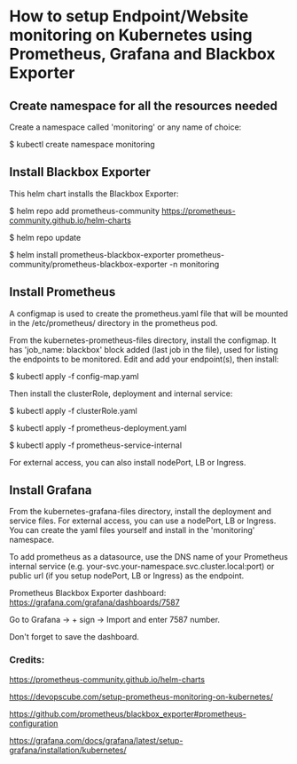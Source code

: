 # How to setup Endpoint/Website monitoring on Kubernetes using Prometheus, Grafana and Blackbox Exporter

## Create namespace for all the resources needed

Create a namespace called 'monitoring' or any name of choice:

$ kubectl create namespace monitoring 

## Install Blackbox Exporter

This helm chart installs the Blackbox Exporter:

$ helm repo add prometheus-community https://prometheus-community.github.io/helm-charts

$ helm repo update

$ helm install prometheus-blackbox-exporter prometheus-community/prometheus-blackbox-exporter -n monitoring

## Install Prometheus

A configmap is used to create the prometheus.yaml file that will be mounted in the /etc/prometheus/ directory in the prometheus pod.

From the kubernetes-prometheus-files directory, install the configmap. It has 'job_name: blackbox' block added (last job in the file), used for listing the endpoints to be monitored. Edit and add your endpoint(s), then install:

$ kubectl apply -f config-map.yaml

Then install the clusterRole, deployment and internal service:

$ kubectl apply -f clusterRole.yaml

$ kubectl apply -f prometheus-deployment.yaml

$ kubectl apply -f prometheus-service-internal

For external access, you can also install nodePort, LB or Ingress.

## Install Grafana

From the kubernetes-grafana-files directory, install the deployment and service files. For external access, you can use a nodePort, LB or Ingress. You can create the yaml files yourself and install in the 'monitoring' namespace.

To add prometheus as a datasource, use the DNS name of your Prometheus internal service (e.g. your-svc.your-namespace.svc.cluster.local:port) or public url (if you setup nodePort, LB or Ingress) as the endpoint.

Prometheus Blackbox Exporter dashboard: https://grafana.com/grafana/dashboards/7587

Go to Grafana -> + sign -> Import and enter 7587 number.

Don't forget to save the dashboard.





### Credits:

https://prometheus-community.github.io/helm-charts

https://devopscube.com/setup-prometheus-monitoring-on-kubernetes/

https://github.com/prometheus/blackbox_exporter#prometheus-configuration

https://grafana.com/docs/grafana/latest/setup-grafana/installation/kubernetes/
